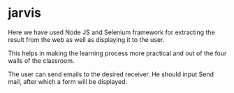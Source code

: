 # jarvis

Here we have used Node JS and Selenium framework for extracting the result from the web as well as displaying it to the user.

This helps in making the learning process more practical and out of the four walls of the classroom. 

The user can send emails to the desired receiver. He should input Send mail, after which a form will be displayed.
